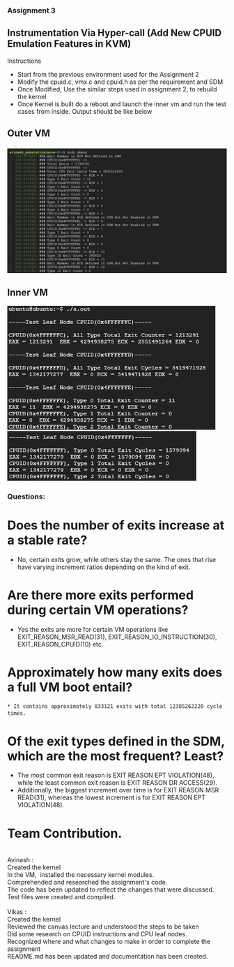 ### Assignment 3


## Instrumentation Via Hyper-call (Add New CPUID Emulation Features in KVM)</br>


Instructions
 - Start from the previous environment used for the Assignment 2 
 - Modify the cpuid.c, vmx.c and cpuid.h as per the requirement and SDM 
 - Once Modified, Use the similar steps used in assignment 2, to rebuild the kernel 
 - Once Kernel is built do a reboot and launch the inner vm and run the test cases from inside. 
 Output should be like below
## Outer VM
![image](https://github.com/avinashpakala/cmpe-283/blob/main/Assignment3/output.png)

## Inner VM 
![image](https://github.com/avinashpakala/cmpe-283/blob/main/Assignment3/image2.png)
<br>
![image](https://github.com/avinashpakala/cmpe-283/blob/main/Assignment3/image3.png)



 
###  Questions:

# Does the number of exits increase at a stable rate?
  * No, certain exits grow, while others stay the same. The ones that rise have varying increment ratios depending on the kind of exit.

# Are there more exits performed during certain VM operations?
  * Yes the exits are more for certain VM operations like  EXIT_REASON_MSR_READ(31), EXIT_REASON_IO_INSTRUCTION(30),  EXIT_REASON_CPUID(10) etc.

# Approximately how many exits does a full VM boot entail?
    * It contains approximately 833121 exits with total 12385262220 cycle times.
    
# Of the exit types defined in the SDM, which are the most frequent? Least?
  * The most common exit reason is EXIT REASON EPT VIOLATION(48), while the least common exit reason is EXIT REASON DR ACCESS(29).
  * Additionally, the biggest increment over time is for EXIT REASON MSR READ(31), whereas the lowest increment is for EXIT REASON EPT VIOLATION(48).

# Team Contribution.

</br>
Avinash :</br>
Created the kernel </br>
In the VM,  installed the necessary kernel modules. </br>
Comprehended and researched the assignment's code. </br>
The code has been updated to reflect the changes that were discussed. </br>
Test files were created and compiled.</br>

</br>
Vikas :</br>
Created the kernel </br>
Reviewed the canvas lecture and understood the steps to be taken </br>
Did some research on CPUID instructions and CPU leaf nodes. </br>
Recognized where and what changes to make in order to complete the assignment </br>
README.md has been updated and documentation has been created.</br>

</br>
</br>


